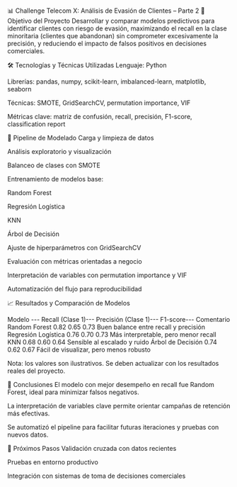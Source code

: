 📊 Challenge Telecom X: Análisis de Evasión de Clientes – Parte 2
🎯 Objetivo del Proyecto
Desarrollar y comparar modelos predictivos para identificar clientes con riesgo de evasión, maximizando el recall en la clase minoritaria (clientes que abandonan) 
sin comprometer excesivamente la precisión, y reduciendo el impacto de falsos positivos en decisiones comerciales.

🛠️ Tecnologías y Técnicas Utilizadas
Lenguaje: Python

Librerías: pandas, numpy, scikit-learn, imbalanced-learn, matplotlib, seaborn

Técnicas: SMOTE, GridSearchCV, permutation importance, VIF

Métricas clave: matriz de confusión, recall, precisión, F1-score, classification report

🔁 Pipeline de Modelado
Carga y limpieza de datos

Análisis exploratorio y visualización

Balanceo de clases con SMOTE

Entrenamiento de modelos base:

Random Forest

Regresión Logística

KNN

Árbol de Decisión

Ajuste de hiperparámetros con GridSearchCV

Evaluación con métricas orientadas a negocio

Interpretación de variables con permutation importance y VIF

Automatización del flujo para reproducibilidad

📈 Resultados y Comparación de Modelos

Modelo  ---   	Recall (Clase 1)---	 Precisión (Clase 1)---	 F1-score---	      Comentario
Random Forest	          0.82               	0.65	             0.73	          Buen balance entre recall y precisión
Regresión Logística	    0.76	              0.70	             0.73	          Más interpretable, pero menor recall
KNN	                    0.68	              0.60	             0.64	          Sensible al escalado y ruido
Árbol de Decisión	      0.74	              0.62	             0.67	          Fácil de visualizar, pero menos robusto

Nota: los valores son ilustrativos. Se deben actualizar con los resultados reales del proyecto.

📌 Conclusiones
El modelo con mejor desempeño en recall fue Random Forest, ideal para minimizar falsos negativos.

La interpretación de variables clave permite orientar campañas de retención más efectivas.

Se automatizó el pipeline para facilitar futuras iteraciones y pruebas con nuevos datos.

📎 Próximos Pasos
Validación cruzada con datos recientes

Pruebas en entorno productivo

Integración con sistemas de toma de decisiones comerciales
